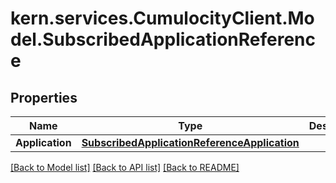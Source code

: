 
# kern.services.CumulocityClient.Model.SubscribedApplicationReference

## Properties

Name | Type | Description | Notes
------------ | ------------- | ------------- | -------------
**Application** | [**SubscribedApplicationReferenceApplication**](SubscribedApplicationReferenceApplication.md) |  | 

[[Back to Model list]](../README.md#documentation-for-models)
[[Back to API list]](../README.md#documentation-for-api-endpoints)
[[Back to README]](../README.md)

